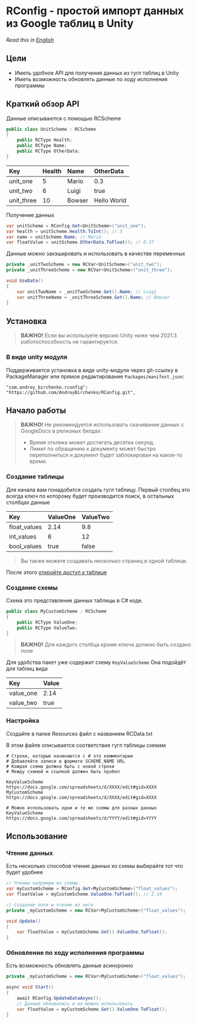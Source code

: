 # RConfig - простой импорт данных из Google таблиц в Unity
*Read this in [English](README_en.md)*

## Цели

* Иметь удобное API для получения данных из гугл таблиц в Unity
* Иметь возможность обновлять данные по ходу исполнения программы

## Краткий обзор API

Данные описываются с помощью RCScheme

``` c#
public class UnitScheme : RСScheme
{
    public RCType Health;
    public RCType Name;
    public RCType OtherData;
}
```

| Key        | Health | Name   | OtherData   |
|:-----------|:-------|:-------|:------------|
| unit_one   | 5      | Mario  | 0.3         |
| unit_two   | 6      | Luigi  | true        |
| unit_three | 10     | Bowser | Hello World |

Получение данных

```c#
var unitScheme = RConfig.Get<UnitScheme>("unit_one");
var health = unitScheme.Health.ToInt(); // 5
var name = unitScheme.Name; // Mario
var floatValue = unitScheme.OtherData.ToFloat(); // 0.3f
```

Данные можно закэшировать и использовать в качестве переменных

```c#
private _unitTwoScheme = new RCVar<UnitScheme>("unit_two");
private _unitThreeScheme = new RCVar<UnitScheme>("unit_three");

void UseData()
{
	var unitTwoName = _unitTwoScheme.Get().Name; // Luigi
	var unitThreeName = _unitThreeScheme.Get().Name; // Bowser
}
```

## Установка
> **ВАЖНО!** Если вы используете версию Unity ниже чем 2021.3 работоспособность не гарантируется.

### В виде unity модуля
Поддерживается установка в виде unity-модуля через git-ссылку в PackageManager или прямое редактирование `Packages/manifest.json`:
```
"com.andrey_birchenko.rconfig": "https://github.com/AndreyBirchenko/RConfig.git",
```

## Начало работы
> **ВАЖНО!** Не рекомендуется использовать скачивание данных с GoogleDocs в релизных билдах:
> * Время отклика может достигать десятка секунд.
> * Лимит по обращению к документу может быстро переполниться и документ будет заблокирован на какое-то время.

### Создание таблицы

Для начала вам понадобится создать гугл таблицу. Первый столбец это всегда ключ по которому будет производится поиск, в
остальных столбцах данные

| Key          | ValueOne | ValueTwo |
|:-------------|:---------|:---------|
| float_values | 2.14     | 9.8      |
| int_values   | 6        | 12       |
| bool_values  | true     | false    |

> Вы также можете создавать несколько страниц в одной таблице.

После этого [откройте доступ к таблице](https://support.google.com/docs/answer/9331169?hl=ru#6.1)

### Создание схемы

Схема это представление данных таблицы в C# коде.

```c#
public class MyCustomScheme : RCScheme
{
    public RCType ValueOne;
    public RCType ValueTwo;
}
```

> **ВАЖНО!** Для каждого столбца кроме ключа должно быть создано поле

Для удобства пакет уже содержит схему ```KeyValueScheme```
Она подойдёт для таблиц вида

| Key       | Value |
|:----------|:------|
| value_one | 2.14  |
| value_two | true  |

### Настройка

Создайте в папке Resources файл с названием RCData.txt

В этом файле описывается соответствие гугл таблицы схемам

```
# Строки, которые начинаются с # это комментарии
# Добавляйте записи в формате SCHEME_NAME URL
# Каждая схема должна быть с новой строки
# Между схемой и ссылкой должен быть пробел

KeyValueScheme https://docs.google.com/spreadsheets/d/XXXX/edit#gid=XXXX
MyCustomScheme https://docs.google.com/spreadsheets/d/XXXX/edit#gid=XXXX

# Можно использовать одни и те же схемы для разных данных
KeyValueScheme https://docs.google.com/spreadsheets/d/YYYY/edit#gid=YYYY
```

## Использование

### Чтение данных

Есть несколько способов чтение данных из схемы выбирайте тот что будет удобнее

```c#
// Чтение напрямую из схемы
var myCustomScheme = RConfig.Get<MyCustomScheme>("float_values");
var floatValue = myCustomScheme.ValueOne.ToFloat(); // 2.14

// Создание поля и чтение из него
private _myCustomScheme = new RCVar<MyCustomScheme>("float_values");

void Update()
{
    var floatValue = myCustomScheme.Get().ValueOne.ToFloat();
}
```

### Обновление по ходу исполнения программы

Есть возможность обновлять данные асинхронно

```c#
private _myCustomScheme = new RCVar<MyCustomScheme>("float_values");

async void Start()
{
    await RConfig.UpdateDataAsync();
    // Данные обновились и их можно использовать
    var floatValue = myCustomScheme.Get().ValueOne.ToFloat();
}

```